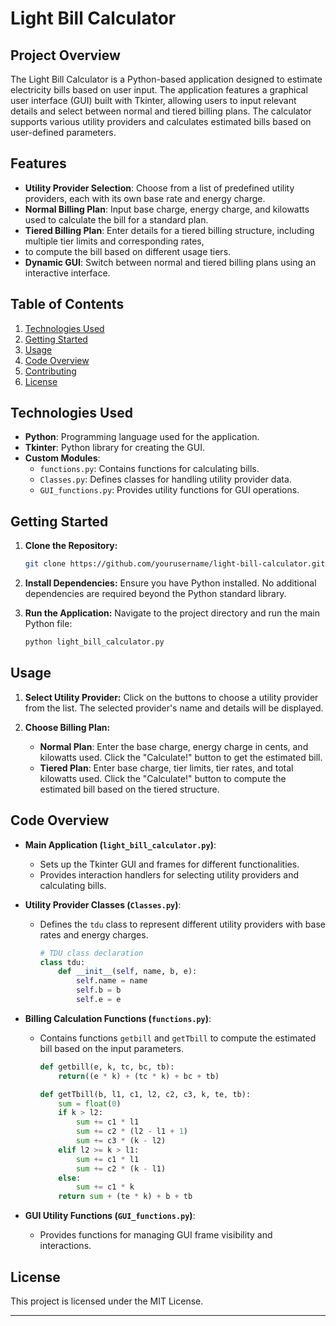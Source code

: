 # Light Bill Calculator

## Project Overview

The Light Bill Calculator is a Python-based application designed to estimate electricity bills based on user input. 
The application features a graphical user interface (GUI) built with Tkinter, allowing users to input relevant details 
and select between normal and tiered billing plans. The calculator supports various utility providers and calculates 
estimated bills based on user-defined parameters.

## Features

- **Utility Provider Selection**: Choose from a list of predefined utility providers, each with its own base rate and energy charge.
- **Normal Billing Plan**: Input base charge, energy charge, and kilowatts used to calculate the bill for a standard plan.
- **Tiered Billing Plan**: Enter details for a tiered billing structure, including multiple tier limits and corresponding rates,
- to compute the bill based on different usage tiers.
- **Dynamic GUI**: Switch between normal and tiered billing plans using an interactive interface.

## Table of Contents

1. [Technologies Used](#technologies-used)
2. [Getting Started](#getting-started)
3. [Usage](#usage)
4. [Code Overview](#code-overview)
5. [Contributing](#contributing)
6. [License](#license)

## Technologies Used

- **Python**: Programming language used for the application.
- **Tkinter**: Python library for creating the GUI.
- **Custom Modules**: 
  - `functions.py`: Contains functions for calculating bills.
  - `Classes.py`: Defines classes for handling utility provider data.
  - `GUI_functions.py`: Provides utility functions for GUI operations.

## Getting Started

1. **Clone the Repository:**
   ```bash
   git clone https://github.com/yourusername/light-bill-calculator.git
   ```

2. **Install Dependencies:**
   Ensure you have Python installed. No additional dependencies are required beyond the Python standard library.

3. **Run the Application:**
   Navigate to the project directory and run the main Python file:
   ```bash
   python light_bill_calculator.py
   ```

## Usage

1. **Select Utility Provider:**
   Click on the buttons to choose a utility provider from the list. The selected provider's name and details will be displayed.

2. **Choose Billing Plan:**
   - **Normal Plan**: Enter the base charge, energy charge in cents, and kilowatts used. Click the "Calculate!" button to get the estimated bill.
   - **Tiered Plan**: Enter base charge, tier limits, tier rates, and total kilowatts used. Click the "Calculate!" button to compute the estimated bill based on the tiered structure.

## Code Overview

- **Main Application (`light_bill_calculator.py`)**:
  - Sets up the Tkinter GUI and frames for different functionalities.
  - Provides interaction handlers for selecting utility providers and calculating bills.

- **Utility Provider Classes (`Classes.py`)**:
  - Defines the `tdu` class to represent different utility providers with base rates and energy charges.
    ```python
    # TDU class declaration
    class tdu:
        def __init__(self, name, b, e):
            self.name = name
            self.b = b
            self.e = e
    ```

- **Billing Calculation Functions (`functions.py`)**:
  - Contains functions `getbill` and `getTbill` to compute the estimated bill based on the input parameters.
    ```python
    def getbill(e, k, tc, bc, tb):
        return((e * k) + (tc * k) + bc + tb)

    def getTbill(b, l1, c1, l2, c2, c3, k, te, tb):
        sum = float(0)
        if k > l2:
            sum += c1 * l1
            sum += c2 * (l2 - l1 + 1)
            sum += c3 * (k - l2)
        elif l2 >= k > l1:
            sum += c1 * l1
            sum += c2 * (k - l1)
        else:
            sum += c1 * k
        return sum + (te * k) + b + tb
    ```

- **GUI Utility Functions (`GUI_functions.py`)**:
  - Provides functions for managing GUI frame visibility and interactions.


## License

This project is licensed under the MIT License.

---
